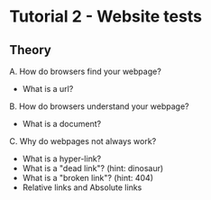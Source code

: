 # Tutorial 2 - Website tests

## Theory

A. How do browsers find your webpage?

- What is a url?

B. How do browsers understand your webpage?

- What is a document?

C. Why do webpages not always work?

- What is a hyper-link?
- What is a "dead link"?
  (hint: dinosaur)
- What is a "broken link"?
  (hint: 404)
- Relative links and Absolute links
